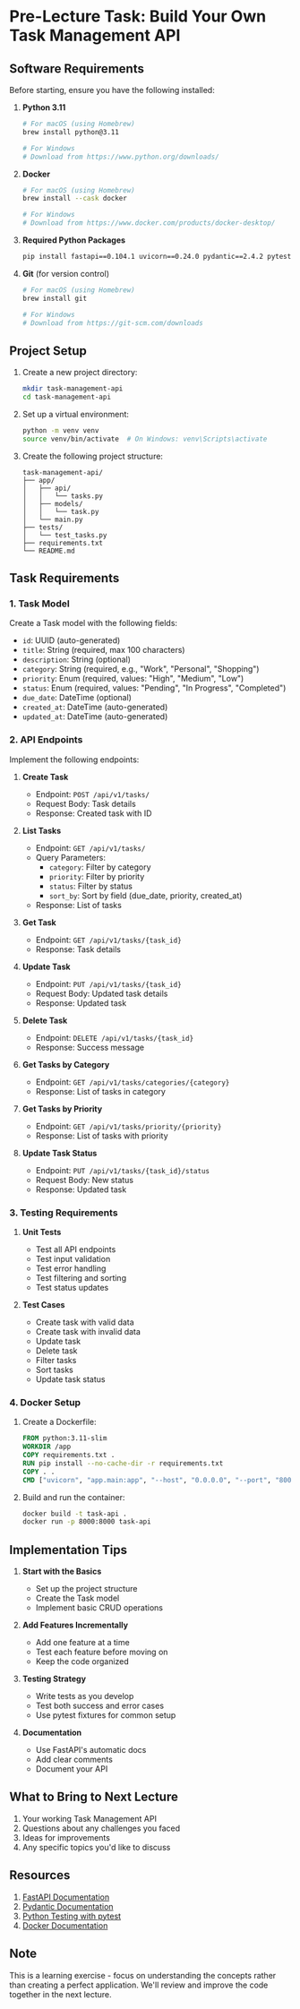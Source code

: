 # Pre-Lecture Task: Build Your Own Task Management API

## Software Requirements

Before starting, ensure you have the following installed:

1. **Python 3.11**
   ```bash
   # For macOS (using Homebrew)
   brew install python@3.11
   
   # For Windows
   # Download from https://www.python.org/downloads/
   ```

2. **Docker**
   ```bash
   # For macOS (using Homebrew)
   brew install --cask docker
   
   # For Windows
   # Download from https://www.docker.com/products/docker-desktop/
   ```

3. **Required Python Packages**
   ```bash
   pip install fastapi==0.104.1 uvicorn==0.24.0 pydantic==2.4.2 pytest==7.4.3 httpx==0.25.1 python-dotenv==1.0.0
   ```

4. **Git** (for version control)
   ```bash
   # For macOS (using Homebrew)
   brew install git
   
   # For Windows
   # Download from https://git-scm.com/downloads
   ```

## Project Setup

1. Create a new project directory:
   ```bash
   mkdir task-management-api
   cd task-management-api
   ```

2. Set up a virtual environment:
   ```bash
   python -m venv venv
   source venv/bin/activate  # On Windows: venv\Scripts\activate
   ```

3. Create the following project structure:
   ```
   task-management-api/
   ├── app/
   │   ├── api/
   │   │   └── tasks.py
   │   ├── models/
   │   │   └── task.py
   │   └── main.py
   ├── tests/
   │   └── test_tasks.py
   ├── requirements.txt
   └── README.md
   ```

## Task Requirements

### 1. Task Model
Create a Task model with the following fields:
- `id`: UUID (auto-generated)
- `title`: String (required, max 100 characters)
- `description`: String (optional)
- `category`: String (required, e.g., "Work", "Personal", "Shopping")
- `priority`: Enum (required, values: "High", "Medium", "Low")
- `status`: Enum (required, values: "Pending", "In Progress", "Completed")
- `due_date`: DateTime (optional)
- `created_at`: DateTime (auto-generated)
- `updated_at`: DateTime (auto-generated)

### 2. API Endpoints
Implement the following endpoints:

1. **Create Task**
   - Endpoint: `POST /api/v1/tasks/`
   - Request Body: Task details
   - Response: Created task with ID

2. **List Tasks**
   - Endpoint: `GET /api/v1/tasks/`
   - Query Parameters:
     - `category`: Filter by category
     - `priority`: Filter by priority
     - `status`: Filter by status
     - `sort_by`: Sort by field (due_date, priority, created_at)
   - Response: List of tasks

3. **Get Task**
   - Endpoint: `GET /api/v1/tasks/{task_id}`
   - Response: Task details

4. **Update Task**
   - Endpoint: `PUT /api/v1/tasks/{task_id}`
   - Request Body: Updated task details
   - Response: Updated task

5. **Delete Task**
   - Endpoint: `DELETE /api/v1/tasks/{task_id}`
   - Response: Success message

6. **Get Tasks by Category**
   - Endpoint: `GET /api/v1/tasks/categories/{category}`
   - Response: List of tasks in category

7. **Get Tasks by Priority**
   - Endpoint: `GET /api/v1/tasks/priority/{priority}`
   - Response: List of tasks with priority

8. **Update Task Status**
   - Endpoint: `PUT /api/v1/tasks/{task_id}/status`
   - Request Body: New status
   - Response: Updated task

### 3. Testing Requirements

1. **Unit Tests**
   - Test all API endpoints
   - Test input validation
   - Test error handling
   - Test filtering and sorting
   - Test status updates

2. **Test Cases**
   - Create task with valid data
   - Create task with invalid data
   - Update task
   - Delete task
   - Filter tasks
   - Sort tasks
   - Update task status

### 4. Docker Setup

1. Create a Dockerfile:
   ```dockerfile
   FROM python:3.11-slim
   WORKDIR /app
   COPY requirements.txt .
   RUN pip install --no-cache-dir -r requirements.txt
   COPY . .
   CMD ["uvicorn", "app.main:app", "--host", "0.0.0.0", "--port", "8000"]
   ```

2. Build and run the container:
   ```bash
   docker build -t task-api .
   docker run -p 8000:8000 task-api
   ```

## Implementation Tips

1. **Start with the Basics**
   - Set up the project structure
   - Create the Task model
   - Implement basic CRUD operations

2. **Add Features Incrementally**
   - Add one feature at a time
   - Test each feature before moving on
   - Keep the code organized

3. **Testing Strategy**
   - Write tests as you develop
   - Test both success and error cases
   - Use pytest fixtures for common setup

4. **Documentation**
   - Use FastAPI's automatic docs
   - Add clear comments
   - Document your API

## What to Bring to Next Lecture

1. Your working Task Management API
2. Questions about any challenges you faced
3. Ideas for improvements
4. Any specific topics you'd like to discuss

## Resources

1. [FastAPI Documentation](https://fastapi.tiangolo.com/)
2. [Pydantic Documentation](https://docs.pydantic.dev/)
3. [Python Testing with pytest](https://docs.pytest.org/)
4. [Docker Documentation](https://docs.docker.com/)

## Note

This is a learning exercise - focus on understanding the concepts rather than creating a perfect application. We'll review and improve the code together in the next lecture. 